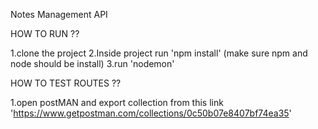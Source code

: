 Notes Management API

HOW TO RUN ??

1.clone the project
2.Inside project run 'npm install' (make sure npm and node should be install)
3.run 'nodemon'

HOW TO TEST ROUTES ??

1.open postMAN and export collection from this link 'https://www.getpostman.com/collections/0c50b07e8407bf74ea35'



